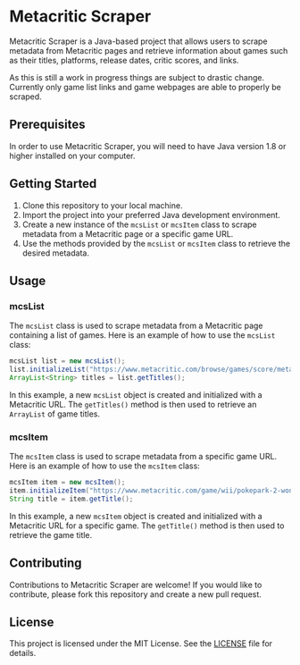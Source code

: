 # Metacritic Scraper

Metacritic Scraper is a Java-based project that allows users to scrape metadata from Metacritic pages and retrieve information about games such as their titles, platforms, release dates, critic scores, and links. 

As this is still a work in progress things are subject to drastic change. Currently only game list links and game webpages are able to properly be scraped.

## Prerequisites

In order to use Metacritic Scraper, you will need to have Java version 1.8 or higher installed on your computer.

## Getting Started

1. Clone this repository to your local machine.
2. Import the project into your preferred Java development environment.
3. Create a new instance of the `mcsList` or `mcsItem` class to scrape metadata from a Metacritic page or a specific game URL.
4. Use the methods provided by the `mcsList` or `mcsItem` class to retrieve the desired metadata.

## Usage

### mcsList

The `mcsList` class is used to scrape metadata from a Metacritic page containing a list of games. Here is an example of how to use the `mcsList` class:

```java
mcsList list = new mcsList();
list.initializeList("https://www.metacritic.com/browse/games/score/metascore/all/all/filtered");
ArrayList<String> titles = list.getTitles();
```

In this example, a new `mcsList` object is created and initialized with a Metacritic URL. The `getTitles()` method is then used to retrieve an `ArrayList` of game titles.

### mcsItem

The `mcsItem` class is used to scrape metadata from a specific game URL. Here is an example of how to use the `mcsItem` class:

```java
mcsItem item = new mcsItem();
item.initializeItem("https://www.metacritic.com/game/wii/pokepark-2-wonders-beyond");
String title = item.getTitle();
```

In this example, a new `mcsItem` object is created and initialized with a Metacritic URL for a specific game. The `getTitle()` method is then used to retrieve the game title.

## Contributing

Contributions to Metacritic Scraper are welcome! If you would like to contribute, please fork this repository and create a new pull request.

## License

This project is licensed under the MIT License. See the [LICENSE](LICENSE) file for details.